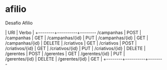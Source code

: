 # afilio
Desafio Afilio


| URI           | Verbo    |
+--------+----------+--------
/campanhas      | POST     |
/campanhas      | GET      |
/campanhas/{id} | PUT      | 
/campanhas/{id} | GET      |
/campanhas/{id} | DELETE   | 
/criativos      | GET      |
/criativos      | POST     |
/criativos/{id} | GET      |
/criativos/{id} | PUT      | 
/criativos/{id} | DELETE   | 
/gerentes       | POST     |
/gerentes       | GET      |
/gerentes/{id}  | PUT      |       
/gerentes/{id}  | DELETE   | 
/gerentes/{id}  | GET      | 
+--------+----------+--------



